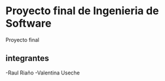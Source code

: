 # Proyecto final de Ingenieria de Software
Proyecto final 
## integrantes
-Raul Riaño 
-Valentina Useche